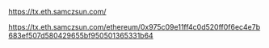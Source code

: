 https://tx.eth.samczsun.com/

https://tx.eth.samczsun.com/ethereum/0x975c09e11ff4c0d520ff0f6ec4e7b683ef507d580429655bf950501365331b64